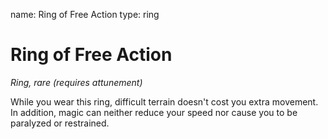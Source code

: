 name: Ring of Free Action
type: ring

# Ring of Free Action
_Ring, rare (requires attunement)_

While you wear this ring, difficult terrain doesn't cost you extra movement. In addition, magic can neither reduce your speed nor cause you to be paralyzed or restrained.
